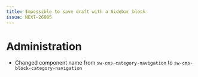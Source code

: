 ```yaml
---
title: Impossible to save draft with a Sidebar block
issue: NEXT-26085
---
```

# Administration
* Changed component name from `sw-cms-category-navigation` to `sw-cms-block-category-navigation`
